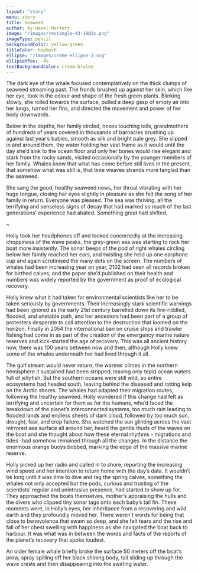 ```yaml
---
layout: "story"
menu: story
title: Seaweed
author: by Hazel Morfett
image: "/images/rectangle-43-19@1x.png"
imageType: pencil
backgroundColor: yellow-green
titleColor: hopbush
ellipse: "/images/creme-ellipse-2.svg"
ellipseYPos: -4%
textBackgroundColor: cream-brulee
---
```

The dark eye of the whale focused contemplatively on the thick clumps of seaweed streaming past. The fronds brushed up against her skin, which like her eye, took in the colour and shape of the fresh green plants. Blinking slowly, she rolled towards the surface, pulled a deep gasp of empty air into her lungs, turned her fins, and directed the movement and power of her body downwards. 

Below in the depths, her family circled, noses touching tails, grandmothers of hundreds of years covered in thousands of barnacles brushing up against last year’s babies, smooth as silk and bright pale grey. She slipped in and around them, the water holding her vast frame as it would until the day she’d sink to the ocean floor and only her bones would rise elegant and stark from the rocky sands, visited occasionally by the younger members of her family. Whales know that what has come before still lives in the present, that somehow what was still is, that time weaves strands more tangled than the seaweed. 

She sang the good, healthy seaweed news, her throat vibrating with her huge tongue, closing her eyes slightly in pleasure as she felt the song of her family in return. Everyone was pleased. The sea was thriving, all the terrifying and senseless signs of decay that had marked so much of the last generations’ experience had abated. Something great had shifted. 

~ 

Holly took her headphones off and looked concernedly at the increasing choppiness of the wave peaks, the grey-green sea was starting to rock her boat more insistently. The sonar beeps of the pod of right whales circling below her faintly reached her ears, and twisting she held up one earphone cup and again scrutinised the many dots on the screen. The numbers of whales had been increasing year on year, 2102 had seen all records broken for birthed calves, and the paper she’d published on their health and numbers was widely reported by the government as proof of ecological recovery. 

Holly knew what it had taken for environmental scientists like her to be taken seriously by governments. Their increasingly stark scientific warnings had been ignored as the early 21st century barrelled down its fire-riddled, flooded, and unstable path, and her ancestors had been part of a group of protesters desperate to call attention to the destruction that loomed on the horizon. Finally in 2054 the international ban on cruise ships and trawler fishing had come in as part of the creation of the emergency marine nature reserves and kick-started the age of recovery. This was all ancient history now, there was 100 years between now and then, although Holly knew some of the whales underneath her had lived through it all.

The gulf stream would never return, the warmer climes in the northern hemisphere it sustained had been stripped, leaving only tepid ocean waters full of jellyfish. But the southern oceans were still wild, so entire ecosystems had headed south, leaving behind the diseased and rotting kelp on the Arctic shores. The whales had adapted their migration routes, following the healthy seaweed. Holly wondered if this change had felt as terrifying and uncertain for them as for the humans, who’d faced the breakdown of the planet’s interconnected systems, too much rain leading to flooded lands and endless sheets of dark cloud, followed by too much sun, drought, fear, and crop failure. She watched the sun glinting across the vast mirrored sea surface all around her, heard the gentle thuds of the waves on the boat and she thought about how these eternal rhythms - migrations and tides -had somehow remained through all the changes. In the distance the enormous orange buoys bobbed, marking the edge of the massive marine reserve. 

Holly picked up her radio and called in to shore, reporting the increasing wind speed and her intention to return home with the day’s data. It wouldn’t be long until it was time to dive and tag the spring calves, something the whales not only accepted but the pods, curious and trusting of the scientists’ regular and unintrusive presence, had started to show up for. They approached the boats themselves, mother’s appraising the hulls and the divers who clipped tiny sonar tags onto each baby’s tail fin. These moments were, in Holly’s eyes, her inheritance from a recovering and wild earth and they profoundly moved her. There weren’t words for being that close to benevolence that swam so deep, and she felt tears and the rise and fall of her chest swelling with happiness as she navigated the boat back to harbour. It was what was in between the words and facts of the reports of the planet’s recovery that spoke loudest. 

An older female whale briefly broke the surface 50 meters off the boat’s prow, spray spilling off her black shining body, tail sliding up through the wave crests and then disappearing into the swirling water.
